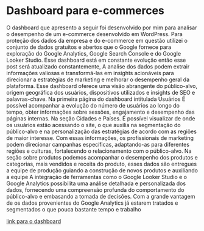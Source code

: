 # Dashboard para e-commerces

O dashboard que apresento a seguir foi desenvolvido por mim para analisar o desempenho de um e-commerce desenvolvido em WordPress.
Para proteção dos dados da empresa e do e-commerce em questão utilizei o conjunto de dados gratuitos e abertos que o Google fornece para exploração do Google Analytics, Google Search Console e do Google Looker Studio.
Esse dashboard está em constante evolução então esse post será atualizado constantemente,
A analise dos dados podem extrair informações valiosas e transformá-las em insights acionáveis para direcionar a estratégias de marketing e melhorar o desempenho geral da plataforma. Esse dashboard oferece uma visão abrangente do público-alvo, origem geográfica dos usuários, dispositivos utilizados e insights de SEO e palavras-chave.
Na primeira página do dashboard intitulada Usuários É possível acompanhar a evolução do número de usuários ao longo do tempo, obter informações sobre sessões, engajamento e desempenho das páginas internas.
Na seção Cidades e Países. É possível visualizar de onde os usuários estão acessando o site, o que auxilia na segmentação do público-alvo e na personalização das estratégias de acordo com as regiões de maior interesse. Com essas informações, os profissionais de marketing podem direcionar campanhas específicas, adaptando-as para diferentes regiões e culturas, fortalecendo o relacionamento com o público-alvo.
Na seção sobre produtos podemos acompanhar o desempenho dos produtos e categorias, mais vendidos e receita do produto, esses dados são entregues a equipe de produção guiando a construção de novos produtos e auxiliando a equipe
A integração de ferramentas como o Google Looker Studio e o Google Analytics possibilita uma análise detalhada e personalizada dos dados, fornecendo uma compreensão profunda do comportamento do público-alvo e embasando a tomada de decisões.
Com a grande vantagem de os dados provenientes do Google Analytics já estarem tratados e segmentados o que pouca bastante tempo e trabalho

[link para o dashboard](https://lookerstudio.google.com/embed/reporting/89c1671d-b453-4fd4-ba47-7b6a43cd3979/page/gdqVD)